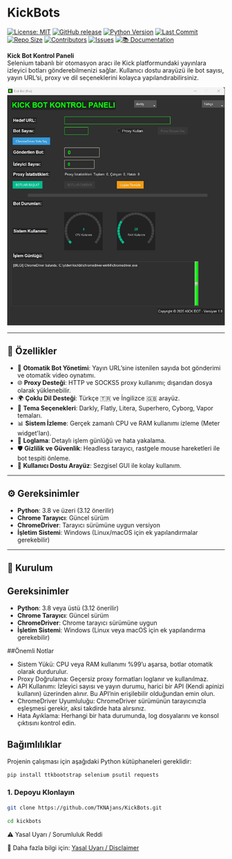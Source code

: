 # KickBots
[![License: MIT](https://img.shields.io/badge/License-MIT-green.svg)](LICENSE)
[![GitHub release](https://img.shields.io/github/v/release/TKNAjans/KickBots)](https://github.com/TKNAjans/KickBots/releases)
[![Python Version](https://img.shields.io/badge/Python-3.11%2B-blue)](https://www.python.org/)
[![Last Commit](https://img.shields.io/github/last-commit/TKNAjans/KickBots)](https://github.com/TKNAjans/KickBots/commits/main)
[![Repo Size](https://img.shields.io/github/repo-size/TKNAjans/KickBots)](https://github.com/TKNAjans/KickBots)
[![Contributors](https://img.shields.io/github/contributors/TKNAjans/KickBots)](https://github.com/TKNAjans/KickBots/graphs/contributors)
[![Issues](https://img.shields.io/github/issues/TKNAjans/KickBots)](https://github.com/TKNAjans/KickBots/issues)
[![📚 Documentation](https://img.shields.io/badge/📚-DOCUMENTATION-black?style=flat)](https://github.com/TKNAjans/KickBots#readme)

**Kick Bot Kontrol Paneli**  
Selenium tabanlı bir otomasyon aracı ile Kick platformundaki yayınlara izleyici botları gönderebilmenizi sağlar. Kullanıcı dostu arayüzü ile bot sayısı, yayın URL’si, proxy ve dil seçeneklerini kolayca yapılandırabilirsiniz.

![KickBots GUI](Screenshot_1.jpg) <!-- Ekran görüntüsü ekleyeceksen bu kısmı aktif et -->

---

## 🚀 Özellikler

- 🎯 **Otomatik Bot Yönetimi**: Yayın URL’sine istenilen sayıda bot gönderimi ve otomatik video oynatımı.
- 🌐 **Proxy Desteği**: HTTP ve SOCKS5 proxy kullanımı; dışarıdan dosya olarak yüklenebilir.
- 🌍 **Çoklu Dil Desteği**: Türkçe 🇹🇷 ve İngilizce 🇬🇧 arayüz.
- 🎨 **Tema Seçenekleri**: Darkly, Flatly, Litera, Superhero, Cyborg, Vapor temaları.
- 📊 **Sistem İzleme**: Gerçek zamanlı CPU ve RAM kullanımı izleme (Meter widget'ları).
- 📁 **Loglama**: Detaylı işlem günlüğü ve hata yakalama.
- 🛡️ **Gizlilik ve Güvenlik**: Headless tarayıcı, rastgele mouse hareketleri ile bot tespiti önleme.
- 🧩 **Kullanıcı Dostu Arayüz**: Sezgisel GUI ile kolay kullanım.

---

## ⚙️ Gereksinimler

- **Python**: 3.8 ve üzeri (3.12 önerilir)
- **Chrome Tarayıcı**: Güncel sürüm
- **ChromeDriver**: Tarayıcı sürümüne uygun versiyon
- **İşletim Sistemi**: Windows (Linux/macOS için ek yapılandırmalar gerekebilir)

---

## 🔧 Kurulum

## Gereksinimler
- **Python**: 3.8 veya üstü (3.12 önerilir)
- **Chrome Tarayıcı**: Güncel sürüm
- **ChromeDriver**: Chrome tarayıcı sürümüne uygun
- **İşletim Sistemi**: Windows (Linux veya macOS için ek yapılandırma gerekebilir)

##Önemli Notlar
- Sistem Yükü: CPU veya RAM kullanımı %99’u aşarsa, botlar otomatik olarak durdurulur.
- Proxy Doğrulama: Geçersiz proxy formatları loglanır ve kullanılmaz.
- API Kullanımı: İzleyici sayısı ve yayın durumu, harici bir API (Kendi apinizi kullanın) üzerinden alınır. Bu API’nin erişilebilir olduğundan emin olun.
- ChromeDriver Uyumluluğu: ChromeDriver sürümünün tarayıcınızla eşleşmesi gerekir, aksi takdirde hata alırsınız.
- Hata Ayıklama: Herhangi bir hata durumunda, log dosyalarını ve konsol çıktısını kontrol edin.

## Bağımlılıklar
Projenin çalışması için aşağıdaki Python kütüphaneleri gereklidir:
```bash
pip install ttkbootstrap selenium psutil requests
```

### 1. Depoyu Klonlayın
```bash
git clone https://github.com/TKNAjans/KickBots.git
```
```bash
cd kickbots
```
⚠️ Yasal Uyarı / Sorumluluk Reddi

📌 Daha fazla bilgi için: [Yasal Uyarı / Disclaimer](DISCLAIMER.md)
